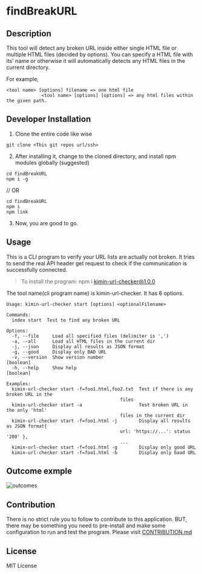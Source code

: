 # findBreakURL

## Description

This tool will detect any broken URL inside either single HTML file or multiple HTML files (decided by options).
You can specify a HTML file with its' name or otherwise it will automatically detects any HTML files in the current directory.

For example,

```
<tool name> [options] filename => one html file
             <tool name> [options] [options] => any html files within the given path.
```

## Developer Installation

1. Clone the entire code like wise

```
git clone <This git repos url/ssh>
```

2. After installing it, change to the cloned directory, and install npm modules globally (suggested)

```
cd findBreakURL
npm i -g
```

// OR

```
cd findBreakURL
npm i
npm link
```

3. Now, you are good to go.

## Usage

This is a CLI program to verify your URL lists are actually not broken. It tries to send the real API header get request to check if the communication is successfully connected.

>To install the program:
>npm i kimin-url-checker@1.0.0

The tool name(cli program name) is kimin-url-checker.
It has 6 options.

```
Usage: kimin-url-checker start [options] <optionalFilename>

Commands:
  index start  Test to find any broken URL

Options:
  -f, --file     Load all specified files (delimiter is ',')
  -a, --all      Load all HTML files in the current dir
  -j, --json     Display all results as JSON format
  -g, --good     Display only BAD URL
  -v, --version  Show version number                                   [boolean]
  -h, --help     Show help                                             [boolean]

Examples:
  kimin-url-checker start -f=foo1.html,foo2.txt  Test if there is any broken URL in the
                                          files
  kimin-url-checker start -a                     Test broken URL in the only 'html'
                                          files in the current dir
  kimin-url-checker start -f=foo1.html -j        Display all results as JSON format{
                                          url: 'https://...': status '200' },
                                          ...
  kimin-url-checker start -f=foo1.html -g        Display only good URL
  kimin-url-checker start -f=foo1.html -b        Display only baad URL
```

## Outcome exmple

![outcomes](https://github.com/klee214/findBreakURL/blob/master/Capture.PNG)

## Contribution
There is no strict rule you to follow to contribute to this application. BUT, there may be something you need to pre-install and make some configuration to run and test the program. Please visit [CONTRIBUTION.md](https://github.com/klee214/findBreakURL/blob/master/CONTRIBUTION.md) 

## License

MIT License
